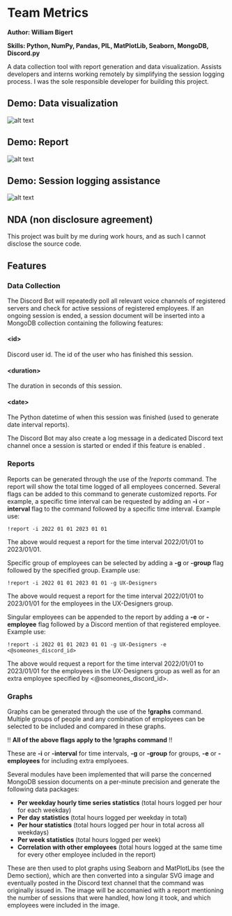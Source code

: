 # Team Metrics
**Author: William Bigert**

**Skills: Python, NumPy, Pandas, PIL, MatPlotLib, Seaborn, MongoDB, Discord.py**
 
A data collection tool with report generation and data visualization. Assists developers and interns working remotely by simplifying the session logging process. I was the sole responsible developer for building this project.
 
## Demo: Data visualization
![alt text](https://github.com/AFlyingRhino/ResumeProjects/blob/main/TeamMetrics/demoGraphs.jpg)
 
## Demo: Report
![alt text]( https://github.com/AFlyingRhino/ResumeProjects/blob/main/TeamMetrics/reportDemo.png)

## Demo: Session logging assistance
![alt text]( https://github.com/AFlyingRhino/ResumeProjects/blob/main/TeamMetrics/demoAssistant.png)

## NDA (non disclosure agreement)
This project was built by me during work hours, and as such I cannot disclose the source code.
 
## Features
 
### Data Collection
The Discord Bot will repeatedly poll all relevant voice channels of registered servers and check for active sessions of registered employees. If an ongoing session is ended, a session document will be inserted into a MongoDB collection containing the following features:
#### \<id\>
Discord user id. The id of the user who has finished this session.
#### \<duration\>
The duration in seconds of this session.
#### \<date\>
The Python datetime of when this session was finished (used to generate date interval reports).

The Discord Bot may also create a log message in a dedicated Discord text channel once a session is started or ended if this feature is enabled .
 
### Reports
Reports can be generated through the use of the *!reports* command. The report will show the total time logged of all employees concerned. Several flags can be added to this command to generate customized reports. For example, a specific time interval can be requested by adding an **-i** or **-interval** flag to the command followed by a specific time interval. Example use:
 ```
!report -i 2022 01 01 2023 01 01
 ```
 
The above would request a report for the time interval 2022/01/01 to 2023/01/01.
 
Specific group of employees can be selected by adding a **-g** or  **-group** flag followed by the specified group. Example use:
```
!report -i 2022 01 01 2023 01 01 -g UX-Designers
```

The above would request a report for the time interval 2022/01/01 to 2023/01/01 for the employees in the UX-Designers group.

Singular employees can be appended to the report by adding a **-e** or **-employee** flag followed by a Discord mention of that registered employee. Example use:
```
!report -i 2022 01 01 2023 01 01 -g UX-Designers -e <@someones_discord_id>
```

The above would request a report for the time interval 2022/01/01 to 2023/01/01 for the employees in the UX-Designers group as well as for an extra employee specified by <@someones_discord_id>.

### Graphs
Graphs can be generated through the use of the **!graphs** command. Multiple groups of people and any combination of employees can be selected to be included and compared in these graphs.

!! **All of the above flags apply to the !graphs command** !!

These are **-i** or **-interval** for time intervals, **-g** or **-group** for groups, **-e** or **-employees** for including extra emplyoees.

Several modules have been implemented that will parse the concerned MongoDB session documents on a per-minute precision and generate the following data packages:
- **Per weekday hourly time series statistics** (total hours logged per hour for each weekday)
- **Per day statistics** (total hours logged per weekday in total)
- **Per hour statistics** (total hours logged per hour in total across all weekdays)
- **Per week statistics** (total hours logged per week)
- **Correlation with other employees** (total hours logged at the same time for every other employee included in the report)

These are then used to plot graphs using Seaborn and MatPlotLibs (see the Demo section), which are then converted into a singular SVG image and eventually posted in the Discord text channel that the command was originally issued in. The image will be accomanied with a report mentioning the number of sessions that were handled, how long it took, and which employees were included in the image.
